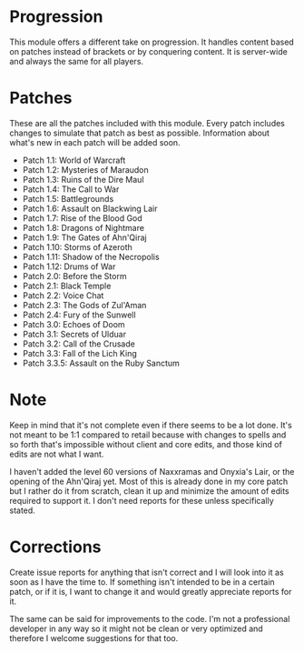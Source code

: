 # Progression
This module offers a different take on progression. It handles content based on patches instead of brackets or by conquering content. It is server-wide and always the same for all players.

# Patches
These are all the patches included with this module. Every patch includes changes to simulate that patch as best as possible. Information about what's new in each patch will be added soon.

- Patch 1.1: World of Warcraft
- Patch 1.2: Mysteries of Maraudon
- Patch 1.3: Ruins of the Dire Maul
- Patch 1.4: The Call to War
- Patch 1.5: Battlegrounds
- Patch 1.6: Assault on Blackwing Lair
- Patch 1.7: Rise of the Blood God
- Patch 1.8: Dragons of Nightmare
- Patch 1.9: The Gates of Ahn'Qiraj
- Patch 1.10: Storms of Azeroth
- Patch 1.11: Shadow of the Necropolis
- Patch 1.12: Drums of War
- Patch 2.0: Before the Storm
- Patch 2.1: Black Temple
- Patch 2.2: Voice Chat
- Patch 2.3: The Gods of Zul'Aman
- Patch 2.4: Fury of the Sunwell
- Patch 3.0: Echoes of Doom
- Patch 3.1: Secrets of Ulduar
- Patch 3.2: Call of the Crusade
- Patch 3.3: Fall of the Lich King
- Patch 3.3.5: Assault on the Ruby Sanctum

# Note
Keep in mind that it's not complete even if there seems to be a lot done. It's not meant to be 1:1 compared to retail because with changes to spells and so forth that's impossible without client and core edits, and those kind of edits are not what I want.

I haven't added the level 60 versions of Naxxramas and Onyxia's Lair, or the opening of the Ahn'Qiraj yet. Most of this is already done in my core patch but I rather do it from scratch, clean it up and minimize the amount of edits required to support it. I don't need reports for these unless specifically stated.

# Corrections
Create issue reports for anything that isn't correct and I will look into it as soon as I have the time to. If something isn't intended to be in a certain patch, or if it is, I want to change it and would greatly appreciate reports for it.

The same can be said for improvements to the code. I'm not a professional developer in any way so it might not be clean or very optimized and therefore I welcome suggestions for that too.

